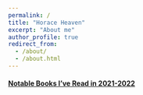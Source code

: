 ```yaml
---
permalink: /
title: "Horace Heaven"
excerpt: "About me"
author_profile: true
redirect_from: 
  - /about/
  - /about.html
---
```


#### [Notable Books I’ve Read in 2021-2022](/publications/2022-books-read)

